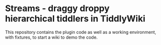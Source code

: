 # Streams - draggy droppy hierarchical tiddlers in TiddlyWiki

This repository contains the plugin code as well as a working environment, with fixtures, to start a wiki to demo the code.
